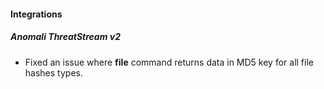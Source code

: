 
#### Integrations
##### Anomali ThreatStream v2
- Fixed an issue where **file** command returns data in MD5 key for all file hashes types.

